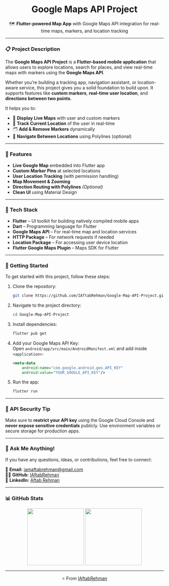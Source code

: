 <h1 align="center">Google Maps API Project</h1>

<p align="center">
  🗺️ <strong>Flutter-powered Map App</strong> with Google Maps API integration for real-time maps, markers, and location tracking
</p>

---

### 📋 Project Description

The **Google Maps API Project** is a **Flutter-based mobile application** that allows users to explore locations, search for places, and view real-time maps with markers using the **Google Maps API**.

Whether you’re building a tracking app, navigation assistant, or location-aware service, this project gives you a solid foundation to build upon. It supports features like **custom markers**, **real-time user location**, and **directions between two points**.

It helps you to:

- 📍 **Display Live Maps** with user and custom markers
- 🧭 **Track Current Location** of the user in real-time
- 🗂️ **Add & Remove Markers** dynamically
- 🧭 **Navigate Between Locations** using Polylines (optional)

---

### 🧰 Features
- **Live Google Map** embedded into Flutter app
- **Custom Marker Pins** at selected locations
- **User Location Tracking** (with permission handling)
- **Map Movement & Zooming**
- **Direction Routing with Polylines** *(Optional)*
- **Clean UI** using Material Design

---

### 🔧 Tech Stack
- **Flutter** – UI toolkit for building natively compiled mobile apps
- **Dart** – Programming language for Flutter
- **Google Maps API** – For real-time map and location services
- **HTTP Package** – For network requests if needed
- **Location Package** – For accessing user device location
- **Flutter Google Maps Plugin** – Maps SDK for Flutter

---

### 🏁 Getting Started

To get started with this project, follow these steps:

1. Clone the repository:
    ```bash
    git clone https://github.com/IAftabRehman/Google-Map-API-Project.git
    ```

2. Navigate to the project directory:
    ```bash
    cd Google-Map-API-Project
    ```

3. Install dependencies:
    ```bash
    flutter pub get
    ```

4. Add your Google Maps API Key:  
   Open `android/app/src/main/AndroidManifest.xml` and add inside `<application>`:
    ```xml
    <meta-data
        android:name="com.google.android.geo.API_KEY"
        android:value="YOUR_GOOGLE_API_KEY"/>
    ```

5. Run the app:
    ```bash
    flutter run
    ```

---

### 🔐 API Security Tip

Make sure to **restrict your API key** using the Google Cloud Console and **never expose sensitive credentials** publicly. Use environment variables or secure storage for production apps.

---

### 💬 Ask Me Anything!

If you have any questions, ideas, or contributions, feel free to connect:

📧 **Email:** iamaftabrehman@gmail.com  
🧑‍💻 **GitHub:** [IAftabRehman](https://github.com/IAftabRehman)  
💼 **LinkedIn:** [Aftab Rehman](https://www.linkedin.com/in/aftab-rehman)

---

### 📊 GitHub Stats

<div align="center">
  <img src="https://github-readme-stats.vercel.app/api?username=IAftabRehman&show_icons=true&theme=radical" height="180"/>
  <img src="https://github-readme-stats.vercel.app/api/top-langs/?username=IAftabRehman&layout=compact&theme=radical" height="180"/>
</div>

---

<p align="center">
  ⭐️ From <a href="https://github.com/IAftabRehman">IAftabRehman</a>
</p>
